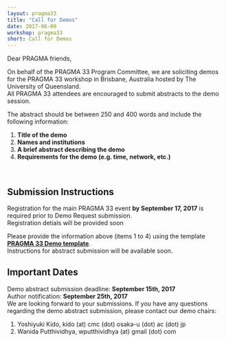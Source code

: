```yaml
---
layout: pragma33
title: "Call for Demos"
date: 2017-06-09
workshop: pragma33
short: Call for Demos
---
```


Dear PRAGMA friends,

On behalf of the PRAGMA 33 Program Committee, we are soliciting demos for the
PRAGMA 33 workshop in Brisbane, Australia hosted by The University of Queensland.
<br>All PRAGMA 33 attendees are encouraged to submit abstracts to the demo
session.
 
The abstract should be between 250 and 400 words and include the following
information: 

 1. **Title of the demo** 
 2. **Names and institutions** 
 3. **A brief abstract describing the demo** 
 4. **Requirements for the demo (e.g. time, network, etc.)**

<br>

## Submission Instructions
Registration for the main PRAGMA 33 event **by September 17, 2017** is required prior to Demo Request submission. <br>
Registration detials will be provided soon 

Please provide the information above (items 1 to 4) using the template
**[PRAGMA 33 Demo template](https://drive.google.com/open?id=0B0FUjpQKIKsTNm5kZUl0TXdTck0)**.<br>
Instructions for abstract submission will be available soon.  

## Important Dates

Demo abstract submission deadline: **September 15th, 2017** <br>
Author notification: **September 25th, 2017**
<br>
We are looking forward to your submissions. If you have any questions
regarding the demo abstract submission, please contact our demo chairs:

1. Yoshiyuki Kido, kido (at) cmc (dot) osaka-u (dot) ac (dot) jp
2. Wanida Putthividhya, wputthividhya (at) gmail (dot) com
